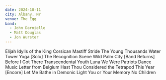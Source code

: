 ```yaml
---
date: 2024-10-11
city: Albany, NY
venue: The Egg
band:
  - John Darnielle
  - Matt Douglas
  - Jon Wurster
---
```

Elijah
Idylls of the King
Corsican Mastiff Stride
The Young Thousands
Water Tower
Yoga
[Solo]
The Recognition Scene
Wild Palm City
[Band Returns]
Before I Got There
Transcendental Youth
Luna
We Were Patriots
Dance Music
Letter from Belgium
Hast Thou Considered the Tetrapod
This Year
[Encore]
Let Me Bathe in Demonic Light
You or Your Memory
No Children
